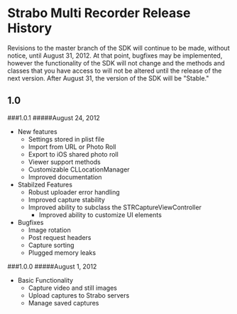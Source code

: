 Strabo Multi Recorder Release History
=====================================

Revisions to the master branch of the SDK will continue to be made, without notice, until August 31, 2012. At that point, bugfixes may be implemented, however the functionality of the SDK will not change and the methods and classes that you have access to will not be altered until the release of the next version. After August 31, the version of the SDK will be "Stable."

1.0
---

###1.0.1
#####August 24, 2012
- New features
	- Settings stored in plist file
	- Import from URL or Photo Roll
	- Export to iOS shared photo roll
	- Viewer support methods
	- Customizable CLLocationManager
	- Improved documentation
- Stabilzed Features
	- Robust uploader error handling
	- Improved capture stability
	- Improved ability to subclass the STRCaptureViewController
		- Improved ability to customize UI elements
- Bugfixes
	- Image rotation
	- Post request headers
	- Capture sorting
	- Plugged memory leaks

###1.0.0
#####August 1, 2012
- Basic Functionality
  - Capture video and still images
  - Upload captures to Strabo servers
  - Manage saved captures
